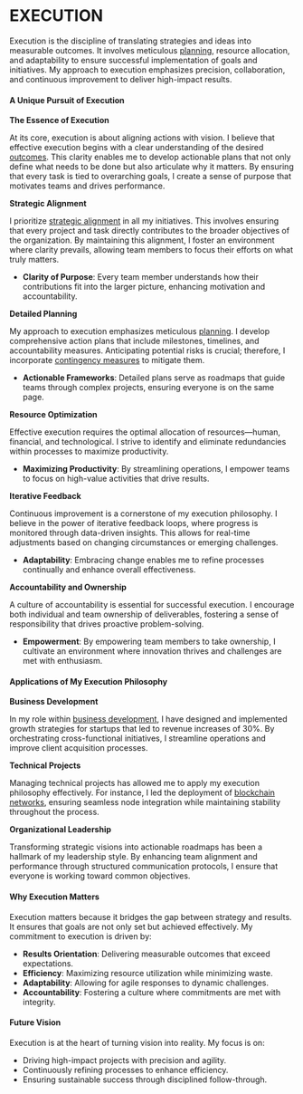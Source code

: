 # EXECUTION

Execution is the discipline of translating strategies and ideas into measurable outcomes. It involves meticulous [planning](../../organizations/parkhealth.md), resource allocation, and adaptability to ensure successful implementation of goals and initiatives. My approach to execution emphasizes precision, collaboration, and continuous improvement to deliver high-impact results.

#### A Unique Pursuit of Execution

**The Essence of Execution**

At its core, execution is about aligning actions with vision. I believe that effective execution begins with a clear understanding of the desired [outcomes](../space/project_blue_book.md). This clarity enables me to develop actionable plans that not only define what needs to be done but also articulate why it matters. By ensuring that every task is tied to overarching goals, I create a sense of purpose that motivates teams and drives performance.

**Strategic Alignment**

I prioritize [strategic alignment](broken-reference) in all my initiatives. This involves ensuring that every project and task directly contributes to the broader objectives of the organization. By maintaining this alignment, I foster an environment where clarity prevails, allowing team members to focus their efforts on what truly matters.

* **Clarity of Purpose**: Every team member understands how their contributions fit into the larger picture, enhancing motivation and accountability.

**Detailed Planning**

My approach to execution emphasizes meticulous [planning](../../organizations/parkhealth.md). I develop comprehensive action plans that include milestones, timelines, and accountability measures. Anticipating potential risks is crucial; therefore, I incorporate [contingency measures](contingency_plans.md) to mitigate them.

* **Actionable Frameworks**: Detailed plans serve as roadmaps that guide teams through complex projects, ensuring everyone is on the same page.

**Resource Optimization**

Effective execution requires the optimal allocation of resources—human, financial, and technological. I strive to identify and eliminate redundancies within processes to maximize productivity.

* **Maximizing Productivity**: By streamlining operations, I empower teams to focus on high-value activities that drive results.

**Iterative Feedback**

Continuous improvement is a cornerstone of my execution philosophy. I believe in the power of iterative feedback loops, where progress is monitored through data-driven insights. This allows for real-time adjustments based on changing circumstances or emerging challenges.

* **Adaptability**: Embracing change enables me to refine processes continually and enhance overall effectiveness.

**Accountability and Ownership**

A culture of accountability is essential for successful execution. I encourage both individual and team ownership of deliverables, fostering a sense of responsibility that drives proactive problem-solving.

* **Empowerment**: By empowering team members to take ownership, I cultivate an environment where innovation thrives and challenges are met with enthusiasm.

#### Applications of My Execution Philosophy

**Business Development**

In my role within [business development](business_development.md), I have designed and implemented growth strategies for startups that led to revenue increases of 30%. By orchestrating cross-functional initiatives, I streamline operations and improve client acquisition processes.

**Technical Projects**

Managing technical projects has allowed me to apply my execution philosophy effectively. For instance, I led the deployment of [blockchain networks](../AI/blockchain_experience.md), ensuring seamless node integration while maintaining stability throughout the process.

**Organizational Leadership**

Transforming strategic visions into actionable roadmaps has been a hallmark of my leadership style. By enhancing team alignment and performance through structured communication protocols, I ensure that everyone is working toward common objectives.

#### Why Execution Matters

Execution matters because it bridges the gap between strategy and results. It ensures that goals are not only set but achieved effectively. My commitment to execution is driven by:

* **Results Orientation**: Delivering measurable outcomes that exceed expectations.
* **Efficiency**: Maximizing resource utilization while minimizing waste.
* **Adaptability**: Allowing for agile responses to dynamic challenges.
* **Accountability**: Fostering a culture where commitments are met with integrity.

#### Future Vision

Execution is at the heart of turning vision into reality. My focus is on:

* Driving high-impact projects with precision and agility.
* Continuously refining processes to enhance efficiency.
* Ensuring sustainable success through disciplined follow-through.
